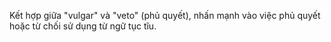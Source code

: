 Kết hợp giữa "vulgar" và "veto" (phủ quyết), nhấn mạnh vào việc phủ quyết hoặc từ chối sử dụng từ ngữ tục tĩu.
